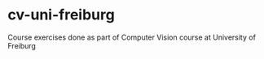 # cv-uni-freiburg
Course exercises done as part of Computer Vision course at University of Freiburg 
